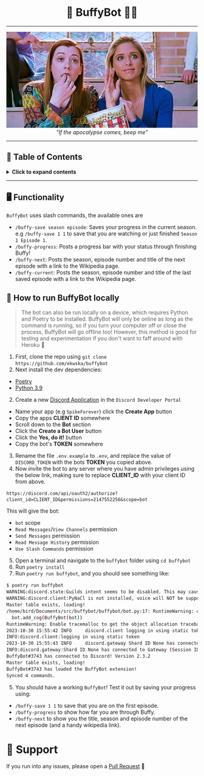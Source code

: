 <h1 align="center">🦇 BuffyBot 🧛‍♀️</h1>

---

<div align="center"><img src="img/popcorn.gif"></div>

<div align="center"><i>"If the apocalypse comes, beep me"</i></div>

---

## 📖 Table of Contents

<details>
<summary><strong>Click to expand contents</strong></summary>

* [Functionality](#functionality)
* [How to run BuffyBot locally](#running-locally)
* [Support](#support)

</details>

------


## <a name="functionality"></a>🖥️ Functionality

`BuffyBot` uses slash commands, the available ones are

- `/buffy-save season episode`: Saves your progress in the current season. e.g `/buffy-save 1 1` to save that you are 
 watching or just finished `Season 1 Episode 1`. 
- `/buffy-progress`: Posts a progress bar with your status through finishing Buffy!
- `/buffy-next`: Posts the season, episode number and title of the next episode with a link to the Wikipedia page.
- `/buffy-current`: Posts the season, episode number and title of the last saved episode with a link to the Wikipedia 
 page.

## <a name="running-locally"></a>🏃 How to run BuffyBot locally

> The bot can also be run locally on a device, which requires Python and Poetry to be installed. BuffyBot will only be 
> online as long as the command is running, so if you turn your computer off or close the process, BuffyBot will go
> offline too! However, this method is good for testing and experimentation if you don't want to faff around with 
> Heroku 🦇

1. First, clone the repo using `git clone https://github.com/ekwska/buffybot`
2. Next install the dev dependencies:
* [Poetry](https://python-poetry.org/docs/#installation)
* [Python 3.9](https://www.python.org/downloads/release/python-390/)
2. Create a new [Discord Application](https://discordapp.com/developers/applications) in the `Discord Developer Portal`
* Name your app (e.g `SpikeForever`) click the **Create App** button
* Copy the apps **CLIENT ID** somewhere
* Scroll down to the **Bot** section
* Click the **Create a Bot User** button
* Click the **Yes, do it!** button
* Copy the bot's **TOKEN** somewhere
3. Rename the file `.env.example` to `.env`, and replace the value of `DISCORD_TOKEN` with the bots **TOKEN** you copied
 above.
4. Now invite the bot to any server where you have admin privileges using the below link, making sure to replace 
 **CLIENT_ID** with your client ID from above.

```
https://discord.com/api/oauth2/authorize?client_id=CLIENT_ID&permissions=2147552256&scope=bot
```

This will give the bot:

- `bot` scope
- `Read Messages`/`View Channels` permission
- `Send Messages` permission
- `Read Message History` permission
- `Use Slash Commands` permission

5. Open a terminal and navigate to the `buffybot` folder using `cd buffybot`
6. Run `poetry install`
7. Run `poetry run buffybot`, and you should see something like:

```bash
$ poetry run buffybot
WARNING:discord.state:Guilds intent seems to be disabled. This may cause state related issues.
WARNING:discord.client:PyNaCl is not installed, voice will NOT be supported
Master table exists, loading!
/home/bird/Documents/src/buffybot/buffybot/bot.py:17: RuntimeWarning: coroutine 'BotBase.add_cog' was never awaited
  bot.add_cog(BuffyBot(bot))
RuntimeWarning: Enable tracemalloc to get the object allocation traceback
2023-10-30 15:55:42 INFO     discord.client logging in using static token
INFO:discord.client:logging in using static token
2023-10-30 15:55:43 INFO     discord.gateway Shard ID None has connected to Gateway (Session ID: ddbd4a88030eb22572f161004e9f4e51).
INFO:discord.gateway:Shard ID None has connected to Gateway (Session ID: ddbd4a88030eb22572f161004e9f4e51).
BuffyBot#3743 has connected to Discord! Version 2.3.2
Master table exists, loading!
BuffyBot#3743 has loaded the BuffyBot extension!
Synced 4 commands.
```

5. You should have a working `BuffyBot`! Test it out by saving your progress using:
* `/buffy-save 1 1` to save that you are on the first episode.
* `/buffy-progress` to show how far you are through Buffy.
* `/buffy-next` to show you the title, season and episode number of the next episode (and a handy wikipedia link).

# <a name="support"></a>🏥 Support

If you run into any issues, please open a [Pull Request](https://github.com/ekwska/BuffyBot/pulls) 🐛